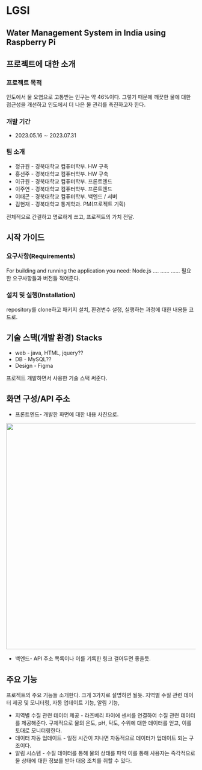# LGSI
## Water Management System in India using Raspberry Pi


## 프로젝트에 대한 소개

### 프로젝트 목적
인도에서 물 오염으로 고통받는 인구는 약 46%이다. 그렇기 때문에 깨끗한 물에 대한 접근성을 개선하고 인도에서 더 나은 물 관리를 촉진하고자 한다. 

### 개발 기간
* 2023.05.16 ∼ 2023.07.31

### 팀 소개
- 정규원 - 경북대학교 컴퓨터학부. HW 구축
- 홍선주 - 경북대학교 컴퓨터학부. HW 구축
- 이규원 - 경북대학교 컴퓨터학부. 프론트엔드
- 이주연 - 경북대학교 컴퓨터학부. 프론트엔드
- 이태곤 - 경북대학교 컴퓨터학부. 백엔드 / 서버
- 김헌재 - 경북대학교 통계학과. PM(프로젝트 기획)

전체적으로 간결하고 명료하게 쓰고, 프로젝트의 가치 전달.


## 시작 가이드

### 요구사항(Requirements)
For building and running the application you need:
Node.js ....
......
......
필요한 요구사항들과 버전들 적어준다.

### 설치 및 실행(Installation)
repository를 clone하고 패키지 설치, 환경변수 설정, 실행하는 과정에 대한 내용들 코드로.


## 기술 스택(개발 환경) Stacks
- web - java, HTML, jquery??
- DB - MySQL??
- Design - Figma

프로젝트 개발하면서 사용한 기술 스택 써준다.


## 화면 구성/API 주소
- 프론트엔드- 개발한 화면에 대한 내용 사진으로.
<img src="https://github.com/KimHeonjae/LGSI/assets/134956232/0c76d398-1476-48c5-a5a1-56d35f9b4f3b.png" width="600" height="600">


- 백엔드- API 주소 목록이나 이를 기록한 링크 걸어두면 좋을듯.


## 주요 기능
프로젝트의 주요 기능들 소개한다. 크게 3가지로 설명하면 될듯.
지역별 수질 관련 데이터 제공 및 모니터링, 자동 업데이트 기능, 알림 기능, 
* 지역별 수질 관련 데이터 제공 - 라즈베리 파이에 센서를 연결하여 수질 관련 데이터를 제공해준다. 구체적으로 물의 온도, pH, 탁도, 수위에 대한 데이터를 얻고, 이를 토대로 모니터링한다.
* 데이터 자동 업데이트 - 일정 시간이 지나면 자동적으로 데이터가 업데이트 되는 구조이다.
* 알림 시스템 - 수질 데이터를 통해 물의 상태를 파악
  이를 통해 사용자는 즉각적으로 물 상태에 대한 정보를 받아 대응 조치를 취할 수 있다.


